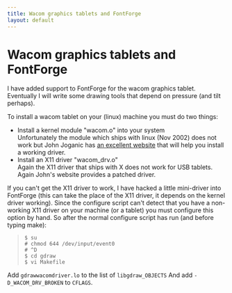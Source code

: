 ```yaml
---
title: Wacom graphics tablets and FontForge
layout: default
---
```



Wacom graphics tablets and FontForge
====================================

I have added support to FontForge for the wacom graphics tablet.
Eventually I will write some drawing tools that depend on pressure (and
tilt perhaps).

To install a wacom tablet on your (linux) machine you must do two
things:

-   Install a kernel module "wacom.o" into your system\
     Unfortunately the module which ships with linux (Nov 2002) does not
    work but John Joganic has [an excellent
    website](http://linuxwacom.sf.net/) that will help you install a
    working driver.
-   Install an X11 driver "wacom\_drv.o"\
     Again the X11 driver that ships with X does not work for USB
    tablets. Again John's website provides a patched driver.

If you can't get the X11 driver to work, I have hacked a little
mini-driver into FontForge (this can take the place of the X11 driver,
it depends on the kernel driver working). Since the configure script
can't detect that you have a non-working X11 driver on your machine (or
a tablet) you must configure this option by hand. So after the normal
configure script has run (and before typing make):

>     $ su
>     # chmod 644 /dev/input/event0
>     # ^D
>     $ cd gdraw
>     $ vi Makefile

Add `gdrawwacomdriver.lo` to the list of `libgdraw_OBJECTS` And add
`-D_WACOM_DRV_BROKEN` to `CFLAGS`.
